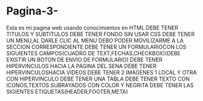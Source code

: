 # Pagina-3-
Esta es mi pagina web usando conocimientos en HTML
DEBE TENER TITULOS Y SUBTITULOS
DEBE TENER FONDO SIN USAR CSS
DEBE TENER UN MENU,AL DARLE CLIC AL MENU DEBO PODER MOVILIZARME A LA SECCION CORRESPONDIENTE
DEBE TENER UN FORMULARIOCON LOS SIGUIENTES CAMPOS(CUADRO DE TEXT,FECHAS,CHECKBOX)(DEBE EXISTIR UN BOTON DE ENVIO DE FORMULARIO)
DEBE TENER HIPERVINCULOS HACIA LA PAGINA DEL SENA
DEBE TENER HIPERVINCULOSHACIA VIDEOS
DEBE TENER 2 IMAGENES 1 LOCAL Y OTRA CON HIPERVINCULO
DEBE TENER UNA TABLA
DEBE TENER TEXTO CON ICONOS,TEXTOS SUBRAYADOS CON COLOR Y NEGRITA
DEBE TENER LAS SIGIENTES ETIQUETAS(HEADER,FOOTER,META)


